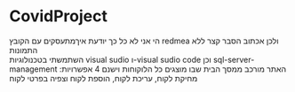 # CovidProject
<p>
הי אני לא כל כך יודעת איךמתעסקים עם הקובץ redmea ולכן אכתוב הסבר קצר ללא התמונות</br>
השתמשתי בטכנולוגיות visual sudio ו-visual sudio code וכן sql-server-management 
האתר מורכב ממסך הבית שבו מוצגים כל הלוקוחות וישנם 4 אפשרויות: מחיקת לקוח, עריכת לקוח, הוספת לקוח וצפיה בפרטי לקוח

<p/>
